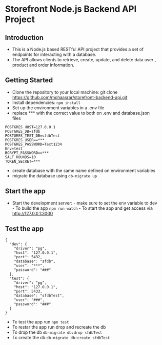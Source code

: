 # Storefront Node.js Backend API Project

## Introduction

- This is a Node.js based RESTful API project that provides a set of endpoints for interacting with a database.
- The API allows clients to retrieve, create, update, and delete data user , product and order information.

## Getting Started

- Clone the repository to your local machine: git clone https://github.com/mohaasrar/storefront-backend-api.git
- Install dependencies: `npm install`
- Set up the environment variables in a .env file
- replace \*\*\* with the correct value to both on .env and database.json files

```
POSTGRES_HOST=127.0.0.1
POSTGRES_DB=sfdb
POSTGRES_TEST_DB=sfdbTest
POSTGRES_USER==***
POSTGRES_PASSWORD=Text1234
Env=test
BCRYPT_PASSWORD==***
SALT_ROUNDS=10
TOKEN_SECRET=***
```

- create database with the same name defined on environment variables
- migrate the database using `db-migrate up`

## Start the app

- Start the development server: - make sure to set the env variable to dev - To build the app `npm run watch` - To start the app and get access via http://127.0.0.1:3000

## Test the app

```
{
  "dev": {
    "driver": "pg",
    "host": "127.0.0.1",
    "port": 5432,
    "database": "sfdb",
    "user": "***",
    "password": "###"
  },
  "test": {
    "driver": "pg",
    "host": "127.0.0.1",
    "port": 5433,
    "database": "sfdbTest",
    "user": "###",
    "password": "###"
  }
}
```

- To test the app run `npm test`
- To restar the app run drop and recreate the db
- To drop the db `db-migrate db:drop sfdbTest`
- To create the db `db-migrate db:create sfdbTest`
